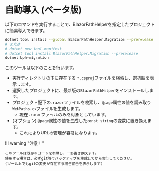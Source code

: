 # 自動導入 (ベータ版)
以下のコマンドを実行することで、BlazorPathHelperを指定したプロジェクトに簡易導入できます。

```bash
dotnet tool install --global BlazorPathHelper.Migration --prerelease
# または
# dotnet new tool-manifest
# dotnet tool install BlazorPathHelper.Migration --prerelease
dotnet bph-migration
```

このツールは以下のことを行います。

* 実行ディレクトリの下に存在する `*.csproj`ファイルを検索し、選択肢を表示します。
* 選択したプロジェクトに、最新版の`BlazorPathHelper`をインストールします。
* プロジェクト配下の`.razor`ファイルを検索し、`@page`属性の値を読み取り`WebPaths.cs`ファイルを生成します。
    * 現在`.razor`ファイルのみを対象としています。
* (オプション) `@page`属性の値を生成した`const string`の変数に置き換えます。
    * これによりURLの管理が容易になります。

!!! warning "注意！"

    このツールは既存のコードを参照し、一部書き換えます。
    使用する場合は、必ずgit等でバックアップを生成してから実行してください。
    (ツール上でもgitの変更が存在する場合警告を表示します)
